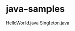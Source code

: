 # java-samples
<a href="https://github.com/aditya-jois/java-samples/blob/master/HelloWorld.java">HelloWorld.java</a>
<a href="https://github.com/aditya-jois/java-samples/blob/master/Singleton.java">Singleton.java</a>
